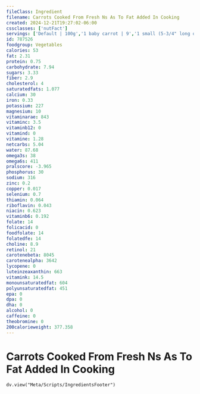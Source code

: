 ```yaml
---
fileClass: Ingredient
filename: Carrots Cooked From Fresh Ns As To Fat Added In Cooking
created: 2024-12-21T19:27:02-06:00
cssclasses: ['nutFact']
servings: ['Default | 100g','1 baby carrot | 9','1 small (5-3/4" long or less) | 48','1 medium (6" to 7" long) | 58','1 large (7-1/4" to 8-1/2" long) | 68','1 slice | 3','1 cup, nfs | 161','1 cup, baby carrots | 154','1 cup, sliced | 161','1 cup, mashed | 233']
id: 787526
foodgroup: Vegetables
calories: 53
fat: 2.31
protein: 0.75
carbohydrate: 7.94
sugars: 3.33
fiber: 2.9
cholesterol: 4
saturatedfats: 1.077
calcium: 30
iron: 0.33
potassium: 227
magnesium: 10
vitaminarae: 843
vitaminc: 3.5
vitaminb12: 0
vitamind: 0
vitamine: 1.28
netcarbs: 5.04
water: 87.68
omega3s: 38
omega6s: 411
pralscore: -3.965
phosphorus: 30
sodium: 316
zinc: 0.2
copper: 0.017
selenium: 0.7
thiamin: 0.064
riboflavin: 0.043
niacin: 0.623
vitaminb6: 0.192
folate: 14
folicacid: 0
foodfolate: 14
folatedfe: 14
choline: 8.9
retinol: 21
carotenebeta: 8045
carotenealpha: 3642
lycopene: 0
luteinzeaxanthin: 663
vitamink: 14.5
monounsaturatedfat: 604
polyunsaturatedfat: 451
epa: 0
dpa: 0
dha: 0
alcohol: 0
caffeine: 0
theobromine: 0
200calorieweight: 377.358
---
```


# Carrots Cooked From Fresh Ns As To Fat Added In Cooking

```dataviewjs
dv.view("Meta/Scripts/IngredientsFooter")
```